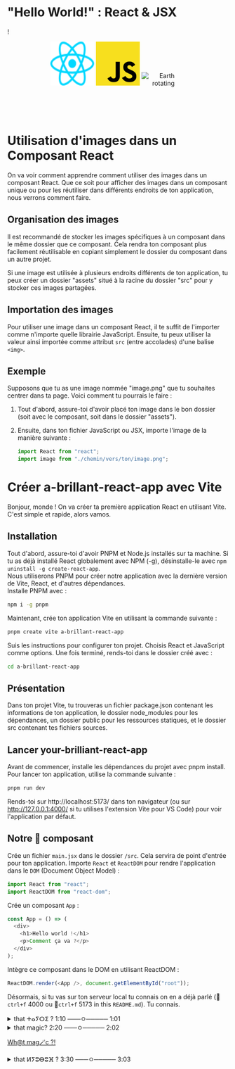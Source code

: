 # "Hello World!" : React & JSX

!<div style="text-align: center;">
<img src="src/assets/react.svg" alt="React Logo" width="100" height="100" style="display: inline-block; margin: 0 auto;">
<img src="src/assets/Unofficial_JavaScript_logo_2.svg" alt="Javascript Logo" width="100" height="100" style="display: inline-block; margin: 0 auto;">
<img src="src/assets/Rotating-earth-animated-unscreened.gif" alt="Earth rotating" width="100" height="100" style="display: inline-block; margin: 0 auto;">

</div>

# Utilisation d'images dans un Composant React

On va voir comment apprendre comment utiliser des images dans un composant React. Que ce soit pour afficher des images dans un composant unique ou pour les réutiliser dans différents endroits de ton application, nous verrons comment faire.

## Organisation des images

Il est recommandé de stocker les images spécifiques à un composant dans le même dossier que ce composant. Cela rendra ton composant plus facilement réutilisable en copiant simplement le dossier du composant dans un autre projet.

Si une image est utilisée à plusieurs endroits différents de ton application, tu peux créer un dossier "assets" situé à la racine du dossier "src" pour y stocker ces images partagées.

## Importation des images

Pour utiliser une image dans un composant React, il te suffit de l'importer comme n'importe quelle librairie JavaScript. Ensuite, tu peux utiliser la valeur ainsi importée comme attribut `src` (entre accolades) d'une balise `<img>`.

## Exemple

Supposons que tu as une image nommée "image.png" que tu souhaites centrer dans ta page. Voici comment tu pourrais le faire :

1. Tout d'abord, assure-toi d'avoir placé ton image dans le bon dossier (soit avec le composant, soit dans le dossier "assets").

2. Ensuite, dans ton fichier JavaScript ou JSX, importe l'image de la manière suivante :
   ```javascript
   import React from "react";
   import image from "./chemin/vers/ton/image.png";
   ```

# Créer a-brillant-react-app avec Vite

Bonjour, monde ! On va créer ta première application React en utilisant Vite. C'est simple et rapide, alors vamos.

## Installation

Tout d'abord, assure-toi d'avoir PNPM et Node.js installés sur ta machine. Si tu as déjà installé React globalement avec NPM (-g), désinstalle-le avec `npm uninstall -g create-react-app`. <br>
Nous utiliserons PNPM pour créer notre application avec la dernière version de Vite, React, et d'autres dépendances. <br>
Installe PNPM avec :

```bash
npm i -g pnpm
```

Maintenant, crée ton application Vite en utilisant la commande suivante :

```bash
pnpm create vite a-brillant-react-app
```

Suis les instructions pour configurer ton projet. Choisis React et JavaScript comme options. Une fois terminé, rends-toi dans le dossier créé avec :

```bash
cd a-brillant-react-app
```

## Présentation

Dans ton projet Vite, tu trouveras un fichier package.json contenant les informations de ton application, le dossier node_modules pour les dépendances, un dossier public pour les ressources statiques, et le dossier src contenant tes fichiers sources.

## Lancer your-brilliant-react-app

Avant de commencer, installe les dépendances du projet avec pnpm install. Pour lancer ton application, utilise la commande suivante :

```bash
pnpm run dev
```

Rends-toi sur http://localhost:5173/ dans ton navigateur (ou sur http://127.0.0.1:4000/ si tu utilises l'extension Vite pour VS Code) pour voir l'application par défaut.

## Notre 🥇 composant

Crée un fichier `main.jsx` dans le dossier `/src`. Cela servira de point d'entrée pour ton application. Importe `React` et `ReactDOM` pour rendre l'application dans le `DOM` (Document Object Model) :

```javascript
import React from "react";
import ReactDOM from "react-dom";
```

Crée un composant `App` :

```javascript
const App = () => (
  <div>
    <h1>Hello world !</h1>
    <p>Comment ça va ?</p>
  </div>
);
```

Intègre ce composant dans le DOM en utilisant ReactDOM :

```javascript
ReactDOM.render(<App />, document.getElementById("root"));
```

Désormais, si tu vas sur ton serveur local tu connais on en a déjà parlé (🔎`ctrl+f` 4000 ou 🔎`ctrl+f` 5173 in this `README.md`). Tu connais.

<details>
<summary>that ⵜⴰⵢⵔⵉ ? 1:10 ───ㅇ───── 1:01 </summary>
Cette brilliant-app est ton tout premier composant React ! 🧧
</details>

<details>
<summary>that magic? 2:20 ───ㅇ───── 2:02 </summary>
🥏 I am also a DJ ! 👀  
⚡ 🔊 Come check my other portfolio and enjoy the 🔊 ▶︎ •၊၊||၊|။||||။‌‌‌‌‌၊|• 0:99 🎺 [ⵍⵢⵓⴱⵓⴼ](https://www.youtube.com/playlist?list=PLNcTKDW0oKbxBDSO-XiHc-b3JNFTqdYvt) 🎺 & [come here if you like what you hear !](https://www.linkedin.com/in/ikrame-saadi/) 🔊 !⚡
</details>

<a href="https://www.youtube.com/watch?v=BTyQSIJAAgE" target="_blank">Wh@t mag🪄c ?!</a>

<details>
<summary>that ⵍⵢⵓⴱⵓⴼ ? 3:30 ───ㅇ───── 3:03 </summary>
🥏 I am also a DJ ! 👀  
⚡ 🔊 Come check my other portfolio and enjoy the 🔊 ▶︎ •၊၊||၊|။||||။‌‌‌‌‌၊|• 0:99 🎺 [ⵍⵢⵓⴱⵓⴼ](https://www.youtube.com/playlist?list=PLNcTKDW0oKbxBDSO-XiHc-b3JNFTqdYvt) 🎺 & [come here if you like what you hear !](https://www.linkedin.com/in/ikrame-saadi/) 🔊 !⚡
</details>

